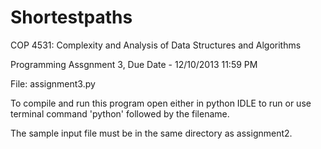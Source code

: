 Shortestpaths
=============
COP 4531: Complexity and Analysis of Data Structures and Algorithms

Programming Assgnment 3, Due Date - 12/10/2013 11:59 PM 

File: assignment3.py

To compile and run this program open either in python IDLE to run or 
use terminal command 'python' followed by the filename.

The sample input file must be in the same directory as assignment2.
